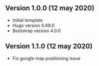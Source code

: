 ## Version 1.0.0 (12 may 2020)

- Initial template
- Hugo version 0.69.0
- Bootstrap version 4.0.0

## Version 1.1.0 (12 may 2020)

- Fix google map positioning issue
